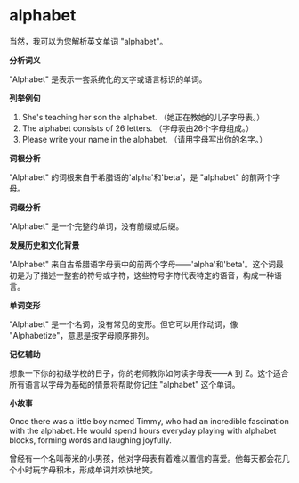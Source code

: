 # alphabet

当然，我可以为您解析英文单词 "alphabet"。

  

**分析词义**

  

"Alphabet" 是表示一套系统化的文字或语言标识的单词。

  

**列举例句**

  

1.  She's teaching her son the alphabet. （她正在教她的儿子字母表。）
2.  The alphabet consists of 26 letters. （字母表由26个字母组成。）
3.  Please write your name in the alphabet. （请用字母写出你的名字。）

  

**词根分析**

  

"Alphabet" 的词根来自于希腊语的'alpha'和'beta'，是 "alphabet" 的前两个字母。

  

**词缀分析**

  

"Alphabet" 是一个完整的单词，没有前缀或后缀。

  

**发展历史和文化背景**

  

"Alphabet" 来自古希腊语字母表中的前两个字母——'alpha'和'beta'。这个词最初是为了描述一整套的符号或字符，这些符号字符代表特定的语音，构成一种语言。

  

**单词变形**

  

"Alphabet" 是一个名词，没有常见的变形。但它可以用作动词，像 "Alphabetize"，意思是按字母顺序排列。

  

**记忆辅助**

  

想象一下你的初级学校的日子，你的老师教你如何读字母表——A 到 Z。这个适合所有语言以字母为基础的情景将帮助你记住 "alphabet" 这个单词。

  

**小故事**

  

Once there was a little boy named Timmy, who had an incredible fascination with the alphabet. He would spend hours everyday playing with alphabet blocks, forming words and laughing joyfully.

  

曾经有一个名叫蒂米的小男孩，他对字母表有着难以置信的喜爱。他每天都会花几个小时玩字母积木，形成单词并欢快地笑。
